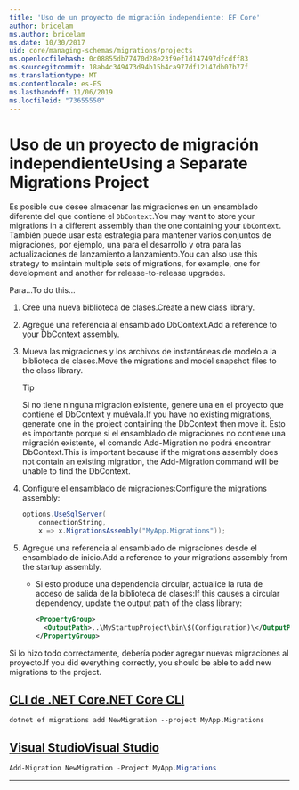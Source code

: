 ```yaml
---
title: 'Uso de un proyecto de migración independiente: EF Core'
author: bricelam
ms.author: bricelam
ms.date: 10/30/2017
uid: core/managing-schemas/migrations/projects
ms.openlocfilehash: 0c08855db77470d28e23f9ef1d147497dfcdff83
ms.sourcegitcommit: 18ab4c349473d94b15b4ca977df12147db07b77f
ms.translationtype: MT
ms.contentlocale: es-ES
ms.lasthandoff: 11/06/2019
ms.locfileid: "73655550"
---
```

# <a name="using-a-separate-migrations-project"></a><span data-ttu-id="7facc-102">Uso de un proyecto de migración independiente</span><span class="sxs-lookup"><span data-stu-id="7facc-102">Using a Separate Migrations Project</span></span>

<span data-ttu-id="7facc-103">Es posible que desee almacenar las migraciones en un ensamblado diferente del que contiene el `DbContext`.</span><span class="sxs-lookup"><span data-stu-id="7facc-103">You may want to store your migrations in a different assembly than the one containing your `DbContext`.</span></span> <span data-ttu-id="7facc-104">También puede usar esta estrategia para mantener varios conjuntos de migraciones, por ejemplo, una para el desarrollo y otra para las actualizaciones de lanzamiento a lanzamiento.</span><span class="sxs-lookup"><span data-stu-id="7facc-104">You can also use this strategy to maintain multiple sets of migrations, for example, one for development and another for release-to-release upgrades.</span></span>

<span data-ttu-id="7facc-105">Para...</span><span class="sxs-lookup"><span data-stu-id="7facc-105">To do this...</span></span>

1. <span data-ttu-id="7facc-106">Cree una nueva biblioteca de clases.</span><span class="sxs-lookup"><span data-stu-id="7facc-106">Create a new class library.</span></span>

2. <span data-ttu-id="7facc-107">Agregue una referencia al ensamblado DbContext.</span><span class="sxs-lookup"><span data-stu-id="7facc-107">Add a reference to your DbContext assembly.</span></span>

3. <span data-ttu-id="7facc-108">Mueva las migraciones y los archivos de instantáneas de modelo a la biblioteca de clases.</span><span class="sxs-lookup"><span data-stu-id="7facc-108">Move the migrations and model snapshot files to the class library.</span></span>
   > [!TIP]
   > <span data-ttu-id="7facc-109">Si no tiene ninguna migración existente, genere una en el proyecto que contiene el DbContext y muévala.</span><span class="sxs-lookup"><span data-stu-id="7facc-109">If you have no existing migrations, generate one in the project containing the DbContext then move it.</span></span>
   > <span data-ttu-id="7facc-110">Esto es importante porque si el ensamblado de migraciones no contiene una migración existente, el comando Add-Migration no podrá encontrar DbContext.</span><span class="sxs-lookup"><span data-stu-id="7facc-110">This is important because if the migrations assembly does not contain an existing migration, the Add-Migration command will be unable to find the DbContext.</span></span>

4. <span data-ttu-id="7facc-111">Configure el ensamblado de migraciones:</span><span class="sxs-lookup"><span data-stu-id="7facc-111">Configure the migrations assembly:</span></span>

   ``` csharp
   options.UseSqlServer(
       connectionString,
       x => x.MigrationsAssembly("MyApp.Migrations"));
   ```

5. <span data-ttu-id="7facc-112">Agregue una referencia al ensamblado de migraciones desde el ensamblado de inicio.</span><span class="sxs-lookup"><span data-stu-id="7facc-112">Add a reference to your migrations assembly from the startup assembly.</span></span>
   * <span data-ttu-id="7facc-113">Si esto produce una dependencia circular, actualice la ruta de acceso de salida de la biblioteca de clases:</span><span class="sxs-lookup"><span data-stu-id="7facc-113">If this causes a circular dependency, update the output path of the class library:</span></span>

     ``` xml
     <PropertyGroup>
       <OutputPath>..\MyStartupProject\bin\$(Configuration)\</OutputPath>
     </PropertyGroup>
     ```

<span data-ttu-id="7facc-114">Si lo hizo todo correctamente, debería poder agregar nuevas migraciones al proyecto.</span><span class="sxs-lookup"><span data-stu-id="7facc-114">If you did everything correctly, you should be able to add new migrations to the project.</span></span>

## <a name="net-core-clitabdotnet-core-cli"></a>[<span data-ttu-id="7facc-115">CLI de .NET Core</span><span class="sxs-lookup"><span data-stu-id="7facc-115">.NET Core CLI</span></span>](#tab/dotnet-core-cli)

``` Console
dotnet ef migrations add NewMigration --project MyApp.Migrations
```

## <a name="visual-studiotabvs"></a>[<span data-ttu-id="7facc-116">Visual Studio</span><span class="sxs-lookup"><span data-stu-id="7facc-116">Visual Studio</span></span>](#tab/vs)

``` powershell
Add-Migration NewMigration -Project MyApp.Migrations
```

***
